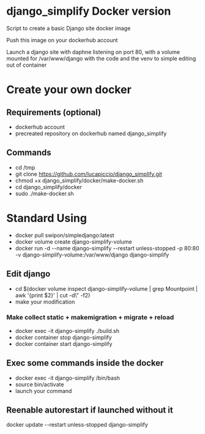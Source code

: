 # django_simplify Docker version
Script to create a basic Django site docker image 

Push this image on your dockerhub account

Launch a django site with daphne listening on port 80, with a volume mounted for /var/www/django with the code and the venv to simple editing out of container

# Create your own docker
## Requirements (optional)
- dockerhub account
- precreated repository on dockerhub named django_simplify
## Commands
- cd /tmp
- git clone https://github.com/lucapiccio/django_simplify.git
- chmod +x django_simplify/docker/make-docker.sh
- cd django_simplify/docker
- sudo ./make-docker.sh

# Standard Using
- docker pull swipon/simpledjango:latest
- docker volume create django-simplify-volume
- docker run -d --name django-simplify --restart unless-stopped -p 80:80 -v django-simplify-volume:/var/www/django django-simplify

## Edit django
- cd $(docker volume inspect django-simplify-volume | grep Mountpoint | awk '{print $2}' | cut -d\\" -f2)
- make your modification

### Make collect static + makemigration + migrate + reload
- docker exec -it django-simplify ./build.sh
- docker container stop django-simplify
- docker container start django-simplify

## Exec some commands inside the docker
- docker exec -it django-simplify /bin/bash
- source bin/activate
- launch your command

## Reenable autorestart if launched without it
docker update --restart unless-stopped django-simplify

